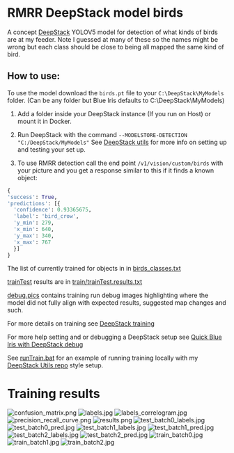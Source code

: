 # RMRR DeepStack model birds
A concept [DeepStack](https://github.com/johnolafenwa/DeepStack) YOLOV5 model for detection of what kinds of birds are at my feeder. Note I guessed at many of these so the names might be wrong but each class should be close to being all mapped the same kind of bird.

## How to use:

To use the model download the `birds.pt` file to your `C:\DeepStack\MyModels` folder. (Can be any folder but Blue Iris defaults to C:\DeepStack\MyModels)

1. Add a folder inside your DeepStack instance (If you run on Host) or mount it in Docker.

2. Run DeepStack with the command `--MODELSTORE-DETECTION "C:/DeepStack/MyModels"` See [DeepStack utils](https://github.com/avatar42/deepstack) for more info on setting up and testing your set up.

3. To use RMRR detection call the end point `/v1/vision/custom/birds` with your picture and you get a response similar to this if it finds a known object:

```python
{
'success': True,
'predictions': [{
  'confidence': 0.93365675,
  'label': 'bird_crow',
  'y_min': 279,
  'x_min': 640,
  'y_max': 340,
  'x_max': 767
  }]
}
```

The list of currently trained for objects in in [birds_classes.txt](./birds_classes.txt)

[trainTest](https://github.com/avatar42/deepstack/blob/main/trainTest.py) results are in [train/trainTest.results.txt](https://github.com/avatar42/RMRR.birds/blob/main/train/trainTest.results.txt)

[debug.pics](https://github.com/avatar42/RMRR.birds/tree/main/debug.pics) contains training run debug images highlighting where the model did not fully align with expected results, suggested map changes and such.

For more details on training see [DeepStack training](https://securitycam101.rmrr42.com/2021/12/deepstack-training.html)

For more help setting and or debugging a DeepStack setup see [Quick Blue Iris with DeepStack debug](https://securitycam101.rmrr42.com/2021/10/quick-blue-iris-with-deepstack-debug.html)

See [runTrain.bat](runTrain.bat) for an example of running training locally with my [DeepStack Utils repo](https://github.com/avatar42/deepstack) style setup.

# Training results
![confusion_matrix.png](train-runs/confusion_matrix.png)
![labels.jpg](train-runs/labels.jpg)
![labels_correlogram.jpg](train-runs/labels_correlogram.jpg)
![precision_recall_curve.png](train-runs/precision_recall_curve.png)
![results.png](train-runs/results.png)
![test_batch0_labels.jpg](train-runs/test_batch0_labels.jpg)
![test_batch0_pred.jpg](train-runs/test_batch0_pred.jpg)
![test_batch1_labels.jpg](train-runs/test_batch1_labels.jpg)
![test_batch1_pred.jpg](train-runs/test_batch1_pred.jpg)
![test_batch2_labels.jpg](train-runs/test_batch2_labels.jpg)
![test_batch2_pred.jpg](train-runs/test_batch2_pred.jpg)
![train_batch0.jpg](train-runs/train_batch0.jpg)
![train_batch1.jpg](train-runs/train_batch1.jpg)
![train_batch2.jpg](train-runs/train_batch2.jpg)